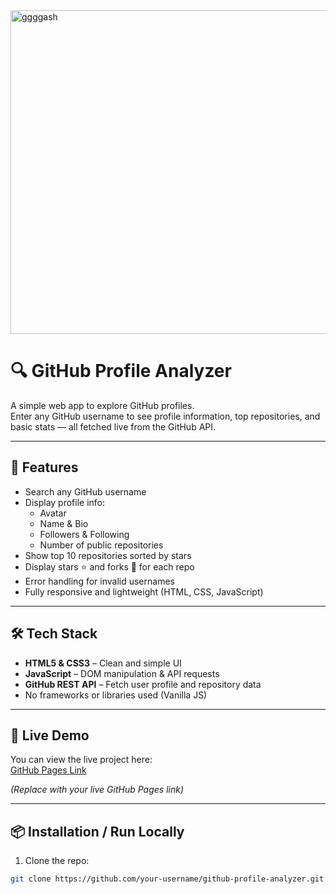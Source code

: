 
<img width="1083" height="518" alt="ggggash" src="https://github.com/user-attachments/assets/d6dbe65f-d664-422c-a25a-6d8916d829f2" />


# 🔍 GitHub Profile Analyzer

A simple web app to explore GitHub profiles.  
Enter any GitHub username to see profile information, top repositories, and basic stats — all fetched live from the GitHub API.  

---

## 🌟 Features

- Search any GitHub username
- Display profile info:
  - Avatar
  - Name & Bio
  - Followers & Following
  - Number of public repositories
- Show top 10 repositories sorted by stars
- Display stars ⭐ and forks 🍴 for each repo
- Error handling for invalid usernames
- Fully responsive and lightweight (HTML, CSS, JavaScript)

---

## 🛠️ Tech Stack

- **HTML5 & CSS3** – Clean and simple UI
- **JavaScript** – DOM manipulation & API requests
- **GitHub REST API** – Fetch user profile and repository data
- No frameworks or libraries used (Vanilla JS)

---

## 🚀 Live Demo

You can view the live project here:  
[GitHub Pages Link](https://your-username.github.io/github-profile-analyzer/)  

*(Replace with your live GitHub Pages link)*

---

## 📦 Installation / Run Locally

1. Clone the repo:  
```bash
git clone https://github.com/your-username/github-profile-analyzer.git
